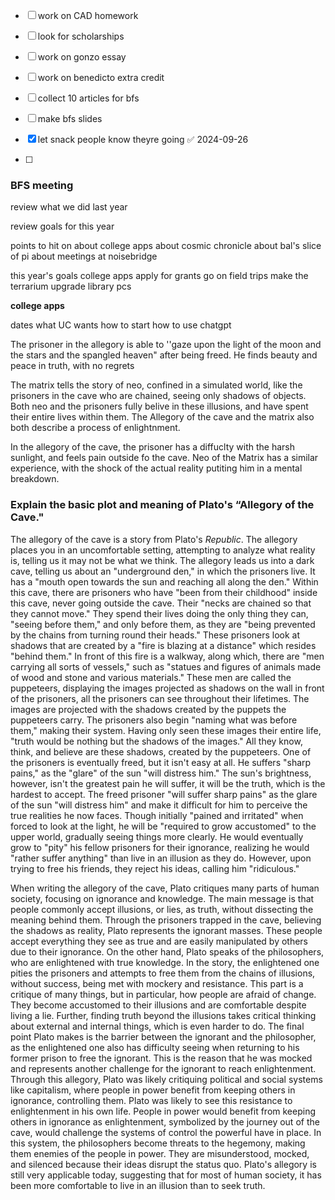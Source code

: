 

- [ ] work on CAD homework
- [ ] look for scholarships
- [ ] work on gonzo essay
- [ ] work on benedicto extra credit
- [ ] collect 10 articles for bfs
- [ ] make bfs slides
- [x] let snack people know theyre going ✅ 2024-09-26

- [ ] 


### BFS meeting

review what we did last year

review goals for this year

points to hit on
	about college apps
	about cosmic chronicle
	about bal's slice of pi
	about meetings at noisebridge


this year's goals
	college apps
	apply for grants
	go on field trips
	make the terrarium
	upgrade library pcs

**college apps**

dates
what UC wants
how to start
how to use chatgpt



The prisoner in the allegory is able to ''gaze upon the light of the moon and the stars and the spangled heaven" after being freed. He finds beauty and peace in truth, with no regrets

The matrix tells the story of neo, confined in a simulated world, like the prisoners in the cave who are chained, seeing only shadows of objects. Both neo and the prisoners fully belive in these illusions, and have spent their entire lives within them. The Allegory of the cave and the matrix also both describe a process of enlightnment.

In the allegory of the cave, the prisoner has a diffuclty with the harsh sunlight, and feels pain outside fo the cave. Neo of the Matrix has a similar experience, with the shock of the actual reality putiting him in a mental breakdown.


### Explain the basic plot and meaning of Plato's “Allegory of the Cave."

The allegory of the cave is a story from Plato's *Republic*. The allegory places you in an uncomfortable setting, attempting to analyze what reality is, telling us it may not be what we think. The allegory leads us into a dark cave, telling us about an "underground den," in which the prisoners live. It has a "mouth open towards the sun and reaching all along the den." Within this cave, there are prisoners who have "been from their childhood" inside this cave, never going outside the cave. Their "necks are chained so that they cannot move." They spend their lives doing the only thing they can, "seeing before them," and only before them, as they are "being prevented by the chains from turning round their heads." These prisoners look at shadows that are created by a "fire is blazing at a distance" which resides "behind them." In front of this fire is a walkway, along which, there are "men carrying all sorts of vessels," such as "statues and figures of animals made of wood and stone and various materials." These men are called the puppeteers, displaying the images projected as shadows on the wall in front of the prisoners, all the prisoners can see throughout their lifetimes. The images are projected with the shadows created by the puppets the puppeteers carry. The prisoners also begin "naming what was before them," making their system. Having only seen these images their entire life, "truth would be nothing but the shadows of the images." All they know, think, and believe are these shadows, created by the puppeteers. One of the prisoners is eventually freed, but it isn't easy at all. He suffers "sharp pains," as the "glare" of the sun "will distress him." The sun's brightness, however, isn't the greatest pain he will suffer, it will be the truth, which is the hardest to accept. The freed prisoner "will suffer sharp pains" as the glare of the sun "will distress him" and make it difficult for him to perceive the true realities he now faces. Though initially "pained and irritated" when forced to look at the light, he will be "required to grow accustomed" to the upper world, gradually seeing things more clearly. He would eventually grow to "pity" his fellow prisoners for their ignorance, realizing he would "rather suffer anything" than live in an illusion as they do. However, upon trying to free his friends, they reject his ideas, calling him "ridiculous."

When writing the allegory of the cave, Plato critiques many parts of human society, focusing on ignorance and knowledge. The main message is that people commonly accept illusions, or lies, as truth, without dissecting the meaning behind them. Through the prisoners trapped in the cave, believing the shadows as reality, Plato represents the ignorant masses. These people accept everything they see as true and are easily manipulated by others due to their ignorance. On the other hand, Plato speaks of the philosophers, who are enlightened with true knowledge. In the story, the enlightened one pities the prisoners and attempts to free them from the chains of illusions, without success, being met with mockery and resistance. This part is a critique of many things, but in particular, how people are afraid of change. They become accustomed to their illusions and are comfortable despite living a lie. Further, finding truth beyond the illusions takes critical thinking about external and internal things, which is even harder to do. The final point Plato makes is the barrier between the ignorant and the philosopher, as the enlightened one also has difficulty seeing when returning to his former prison to free the ignorant. This is the reason that he was mocked and represents another challenge for the ignorant to reach enlightenment. Through this allegory, Plato was likely critiquing political and social systems like capitalism, where people in power benefit from keeping others in ignorance, controlling them. Plato was likely to see this resistance to enlightenment in his own life. People in power would benefit from keeping others in ignorance as enlightenment, symbolized by the journey out of the cave, would challenge the systems of control the powerful have in place. In this system, the philosophers become threats to the hegemony, making them enemies of the people in power. They are misunderstood, mocked, and silenced because their ideas disrupt the status quo. Plato's allegory is still very applicable today, suggesting that for most of human society, it has been more comfortable to live in an illusion than to seek truth. 
